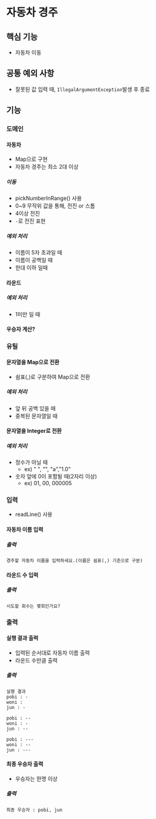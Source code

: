 # 자동차 경주

## 핵심 기능
- 자동차 이동

## 공통 예외 사항
- 잘못된 값 입력 때, `IllegalArgumentException`발생 후 종료
## 기능

### 도메인

#### 자동차 
- Map으로 구현
- 자동차 경주는 최소 2대 이상

##### 이동
- pickNumberInRange() 사용
- 0~9 무작위 값을 통해, 전진 or 스톰
- 4이상 전진
- `-`로 전진 표현

##### 예외 처리
- 이름이 5자 초과일 때
- 이름이 공백일 때
- 한대 이하 일때


#### 라운드 
##### 예외 처리
- 1미만 일 때

#### 우승자 계산?

### 유틸
#### 문자열을 Map으로 전환
- 쉼표(,)로 구분하여 Map으로 전환
##### 예외 처리
- 앞 뒤 공백 있을 때
- 중복된 문자열일 때

#### 문자열을 Integer로 전환
##### 예외 처리
- 정수가 아닐 때
  - ex) " ", "", "a","1.0"
- 숫자 앞에 0이 포함될 때(2자리 이상)
  - ex) 01, 00, 000005

### 입력
- readLine() 사용
#### 자동차 이름 입력
##### 출력
```
경주할 자동차 이름을 입력하세요.(이름은 쉼표(,) 기준으로 구분)
```

#### 라운드 수 입력
##### 출력
```
시도할 회수는 몇회인가요?
```

### 출력
#### 실행 결과 출력
- 입력된 순서대로 자동차 이름 출력
- 라운드 수만큼 출력
##### 출력
```
실행 결과
pobi : -
woni : 
jun : -

pobi : --
woni : -
jun : --

pobi : ---
woni : --
jun : ---
```

#### 최종 우승자 출력
- 우승자는 한명 이상
##### 출력
```
최종 우승자 : pobi, jun
```

